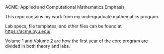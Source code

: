 ACME: Applied and Computational Mathematics Emphasis

This repo contains my work from my undergraduate mathematics program.

Lab specs, file templates, and other files can be found at https://acme.byu.edu/.

Volume 1 and Volume 2 are how the first year of the core program are divided in both theory and labs.
